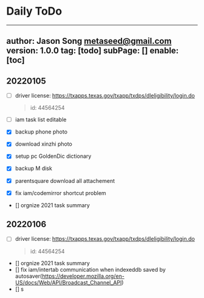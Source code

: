 # Daily ToDo
---
author: Jason Song <metaseed@gmail.com>
version: 1.0.0
tag: [todo]
subPage: []
enable: [toc]
---
## 20220105
- [ ] driver license:  https://txapps.texas.gov/txapp/txdps/dleligibility/login.do  
  > id: 44564254
- [ ] iam task list editable
  
- [x] backup phone photo
- [x] download xinzhi photo
- [x] setup pc GoldenDic dictionary
- [x] backup M disk 
- [x] parentsquare download all attachement
- [x] fix iam/codemirror shortcut problem
- [] orgnize 2021 task summary

## 20220106
- [ ] driver license:  https://txapps.texas.gov/txapp/txdps/dleligibility/login.do  
  > id: 44564254
- [] orgnize 2021 task summary
- [] fix iam/intertab communication when indexeddb saved by autosaver(https://developer.mozilla.org/en-US/docs/Web/API/Broadcast_Channel_API)
- [] s 